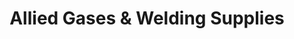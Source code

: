 ---
title: "Allied Gases & Welding Supplies"
url: /mesa/allied-gases-and-welding-supplies/
shop: trade
---